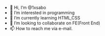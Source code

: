 - 👋 Hi, I’m @1xsabo
- 👀 I’m interested in programming
- 🌱 I’m currently learning HTML,CSS
- 💞️ I’m looking to collaborate on FE(Front End)
- 📫 How to reach me via e-mail.
